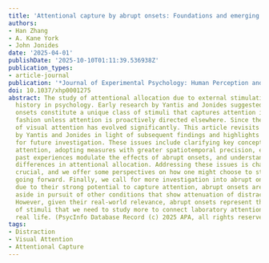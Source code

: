 ```yaml
---
title: 'Attentional capture by abrupt onsets: Foundations and emerging issues'
authors:
- Han Zhang
- A. Kane York
- John Jonides
date: '2025-04-01'
publishDate: '2025-10-10T01:11:39.536938Z'
publication_types:
- article-journal
publication: '*Journal of Experimental Psychology: Human Perception and Performance*'
doi: 10.1037/xhp0001275
abstract: The study of attentional allocation due to external stimulation has a long
  history in psychology. Early research by Yantis and Jonides suggested that abrupt
  onsets constitute a unique class of stimuli that captures attention in a stimulus-driven
  fashion unless attention is proactively directed elsewhere. Since then, the study
  of visual attention has evolved significantly. This article revisits the core conclusions
  by Yantis and Jonides in light of subsequent findings and highlights emerging issues
  for future investigation. These issues include clarifying key concepts of visual
  attention, adopting measures with greater spatiotemporal precision, exploring how
  past experiences modulate the effects of abrupt onsets, and understanding individual
  differences in attentional allocation. Addressing these issues is challenging but
  crucial, and we offer some perspectives on how one might choose to study these issues
  going forward. Finally, we call for more investigation into abrupt onsets. Perhaps
  due to their strong potential to capture attention, abrupt onsets are often set
  aside in pursuit of other conditions that show attenuation of distractor interference.
  However, given their real-world relevance, abrupt onsets represent the exact type
  of stimuli that we need to study more to connect laboratory attention research to
  real life. (PsycInfo Database Record (c) 2025 APA, all rights reserved)
tags:
- Distraction
- Visual Attention
- Attentional Capture
---
```

